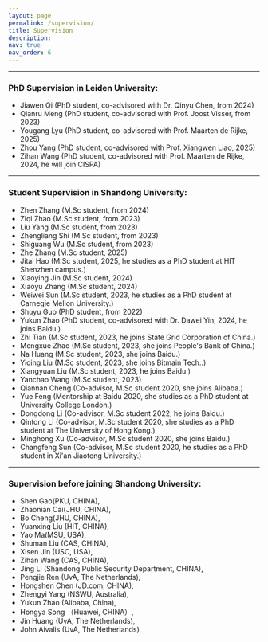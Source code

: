 ```yaml
---
layout: page
permalink: /supervision/
title: Supervision
description: 
nav: true
nav_order: 6
---
```


---

### PhD Supervision in Leiden University:
- Jiawen Qi (PhD student, co-advisored with Dr. Qinyu Chen, from 2024) 
- Qianru Meng (PhD student, co-advisored with Prof. Joost Visser, from 2023)  
- Yougang Lyu (PhD student, co-advisored with Prof. Maarten de Rijke, 2025)
- Zhou Yang (PhD student, co-advisored with Prof. Xiangwen Liao, 2025) 
- Zihan Wang (PhD student, co-advisored with Prof. Maarten de Rijke, 2024, he will join CISPA)

---

### Student Supervision in Shandong University:
- Zhen Zhang (M.Sc student, from 2024)
- Ziqi Zhao (M.Sc student, from 2023)  
- Liu Yang (M.Sc student, from 2023)  
- Zhengliang Shi (M.Sc student, from 2023)  
- Shiguang Wu (M.Sc student, from 2023)  
- Zhe Zhang (M.Sc student, 2025)  
- Jitai Hao (M.Sc student, 2025, he studies as a PhD student at HIT Shenzhen campus.)  
- Xiaoying Jin (M.Sc student, 2024)  
- Xiaoyu Zhang (M.Sc student, 2024)  
- Weiwei Sun (M.Sc student, 2023, he studies as a PhD student at Carnegie Mellon University.)
- Shuyu Guo (PhD student, from 2022)  
- Yukun Zhao (PhD student, co-advisored with Dr. Dawei Yin, 2024, he joins Baidu.)  
- Zhi Tian (M.Sc student, 2023, he joins State Grid Corporation of China.)  
- Mengxue Zhao (M.Sc student, 2023, she joins People's Bank of China.)  
- Na Huang (M.Sc student, 2023, she joins Baidu.)  
- Yiqing Liu (M.Sc student, 2023, she joins Bitmain Tech..)  
- Xiangyuan Liu (M.Sc student, 2023, he joins Baidu.)
- Yanchao Wang (M.Sc student, 2023)  
- Qiannan Cheng (Co-advisor, M.Sc student 2020, she joins Alibaba.)  
- Yue Feng (Mentorship at Baidu 2020, she studies as a PhD student at University College London.)
- Dongdong Li (Co-advisor, M.Sc student 2022, he joins Baidu.)  
- Qintong Li (Co-advisor, M.Sc student 2020, she studies as a PhD student at The University of Hong Kong.)  
- Minghong Xu (Co-advisor, M.Sc student 2020, she joins Baidu.)  
- Changfeng Sun (Co-advisor, M.Sc student 2020, he studies as a PhD student in Xi'an Jiaotong University.)  

---

### Supervision before joining Shandong University:
- Shen Gao(PKU, CHINA),    
- Zhaonian Cai(JHU, CHINA),     
- Bo Cheng(JHU, CHINA),   
- Yuanxing Liu (HIT, CHINA),   
- Yao Ma(MSU, USA),   
- Shuman Liu (CAS, CHINA),   
- Xisen Jin (USC, USA),   
- Zihan Wang (CAS, CHINA),   
- Jing Li (Shandong Public Security Department, CHINA),   
- Pengjie Ren (UvA, The Netherlands),   
- Hongshen Chen (JD.com, CHINA),   
- Zhengyi Yang (NSWU, Australia),   
- Yukun Zhao (Alibaba, China),   
- Hongya Song （Huawei, CHINA）,   
- Jin Huang (UvA, The Netherlands),   
- John Aivalis (UvA, The Netherlands)  
